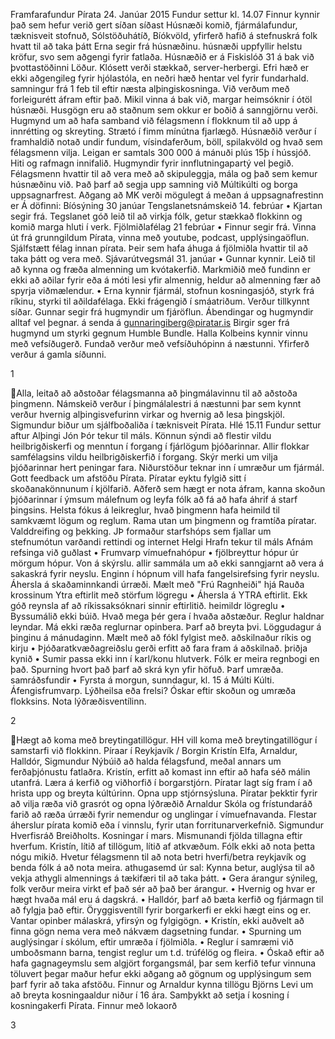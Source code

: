 Framfarafundur Pírata 24. Janúar 2015
Fundur settur kl. 14.07
Finnur kynnir það sem hefur verið gert síðan síðast
Húsnæði komið, fjármálafundur, tæknisveit stofnuð, Sólstöðuhátíð, Bíókvöld, yfirferð
hafið á stefnuskrá folk hvatt til að taka þátt
Erna segir frá húsnæðinu. húsnæði uppfyllir helstu kröfur, svo sem aðgengi fyrir fatlaða.
Húsnæðið er á Fiskislóð 31 á bak við þvottastöðinni Löður. Klósett verði stækkað,
server-herbergi. Efri hæð er ekki aðgengileg fyrir hjólastóla, en neðri hæð hentar vel fyrir
fundarhald. samningur frá 1 feb til eftir næsta alþingiskosninga. Við verðum með
forleigurétt áfram eftir það. Mikil vinna á bak við, margar heimsóknir í ótöl húsnæði.
Husgögn eru að staðnum sem okkur er boðið á sanngjörnu verði. Hugmynd um að hafa
samband við félagsmenn í flokknum til að upp á innrétting og skreyting. Strætó í fimm
mínútna fjarlægð. Húsnæðið verður í framhaldið notað undir fundum, vísindaferðum, böll,
spilakvöld og hvað sem félagsmenn vilja.
Leigan er samtals 300 000 á mánuði plús 15þ í hússjóð. Hiti og rafmagn innifalið.
Hugmyndir fyrir innflutningapartý vel þegið. Félagsmenn hvattir til að vera með að
skipuleggja, mála og það sem kemur húsnæðinu við.
Það þarf að segja upp samning við Múltikúlti og borga uppsagnarfrest. Aðgang að MK
verði mögulegt á meðan á uppsagnafrestinn er
Á döfinni:
Bíósýning 30 janúar
Tengslanetsnámskeið 14. febrúar
•
Kjartan segir frá. Tegslanet góð leið til að virkja fólk, getur
stækkað flokkinn og komið marga hluti í verk.
Fjölmiðlafélag 21 febrúar
•
Finnur segir frá. Vinna út frá grunngildum Pírata, vinna með youtube, podcast,
upplýsingaöflun. Sjálfstætt félag innan pírata. Þeir sem hafa áhuga á fjölmiðla hvattir til
að taka þátt og vera með.
Sjávarútvegsmál 31. janúar
•
Gunnar kynnir. Leið til að kynna og fræða almenning um kvótakerfið. Markmiðið
með fundinn er ekki að aðilar fyrir eða á móti lesi yfir almennig, heldur að almenning
fær að spyrja viðmælendur.
•
Erna kynnir fjármál, stofnun kosningasjóð, styrk frá ríkinu, styrki til aðildafélaga.
Ekki frágengið í smáatriðum. Verður tillkynnt síðar.
Gunnar segir frá hugmyndir um fjáröflun. Ábendingar og hugmyndir alltaf vel þegnar. á
senda á gunnaringiberg@piratar.is
Birgir sger frá hugmynd um styrki gegnum Humble Bundle.
Halla Kolbeins kynnir vinnu með vefsíðugerð. Fundað verður með vefsíðuhópinn á
næstunni. Yfirferð verður á gamla síðunni.

1

Alla, leitað að aðstoðar félagsmanna að þingmálavinnu til að aðstoða þingmenn.
Námskeið verður í þingmálalestri á næstunni þar sem kynnt verður hvernig
alþingisvefurinn virkar og hvernig að lesa þingskjöl.
Sigmundur biður um sjálfboðaliða í tæknisveit Pírata.
Hlé
15.11 Fundur settur aftur
Alþingi
Jón Þór tekur til máls.
Könnun sýndi að flestir vildu heilbrigðiskerfi og menntun í forgang í fjárlögum
þjóðarinnar. Allir flokkar samfélagsins vildu heilbrigðiskerfið í forgang. Skýr merki um
vilja þjóðarinnar hert peningar fara. Niðurstöður teknar inn í umræður um fjármál. Gott
feedback um afstöðu Pírata. Píratar eyktu fylgið sitt í skoðanakönnunum í kjölfarið.
Aðferð sem hægt er nota áfram, kanna skoðun þjóðarinnar í ýmsum málefnum og leyfa
fólk að fá að hafa áhrif á starf þingsins.
Helsta fókus á leikreglur, hvað þingmenn hafa heimild til samkvæmt lögum og reglum.
Rama utan um þingmenn og framtíða píratar. Valddreifing og þekking.
JÞ formaður starfshóps sem fjallar um stefnumótun varðandi rettindi og internet
Helgi Hrafn tekur til máls
Afnám refsinga við guðlast
•
Frumvarp vímuefnahópur
•
fjölbreyttur hópur úr mörgum hópur. Von á skýrslu. allir sammála um að ekki
sanngjarnt að vera á sakaskrá fyrir neyslu. Enginn í hópnum vill hafa fangelsirefsing fyrir
neyslu. Áhersla á skaðaminnkandi úrræði. Mælt með "Frú Ragnheiði" hjá Rauða
krossinum
Ytra eftirlit með störfum lögregu
•
Áhersla á YTRA eftirlit. Ekk góð reynsla af að ríkissaksóknari sinnir eftirlitið.
heimildr lögreglu
•
Byssumálið ekki búið. Hvað mega þér gera í hvaða aðstæður. Reglur haldnar
leyndar. Má ekki ræða reglurnar opinbera. Þarf að breyta þvi. Löggudagur á þinginu á
mánudaginn. Mælt með að fókl fylgist með.
aðskilnaður ríkis og kirju
•
Þjóðaratkvæðagreiðslu gerði erfitt að fara fram á aðskilnað.
þriðja kynið
•
Sumir passa ekki inn í karl/konu hlutverk. Fólk er meira regnbogi en það.
Spurning hvort það þarf að skrá kyn yfir höfuð. Þarf umræða.
samráðsfundir
•
Fyrsta á morgun, sunndagur, kl. 15 á Múlti Kúlti. Áfengisfrumvarp. Lýðheilsa eða
frelsi? Óskar eftir skoðun og umræða flokksins. Nota lýðræðisventílinn.

2

Hægt að koma með breytingatillögur. HH vill koma með breytingatillögur í
samstarfi við flokkinn.
Píraar í Reykjavík / Borgin
Kristín Elfa, Arnaldur, Halldór, Sigmundur
Nýbúið að halda félagsfund, meðal annars um ferðaþjónustu fatlaðra.
Kristín, erfitt að komast inn eftir að hafa séð málin utanfrá. Læra á kerfið og viðhorfið í
borgarstjórn. Píratar lagt síg fram í að hrista upp og breyta kúltúrinn. Opna upp
stjórnsýsluna. Píratar þekktir fyrir að vilja ræða við grasrót og opna lýðræðið
Arnaldur Skóla og frístundaráð farið að ræða úrræði fyrir nemendur og unglingar í
vímuefnavanda. Flestar áherslur pírata komið eða í vinnslu, fyrir utan
forritunarverkefnið.
Sigmundur Hverfisráð Breiðholts. Kosningar í mars. Mismunandi fjölda tillagna eftir
hverfum.
Kristín, lítið af tillögum, lítið af atkvæðum. Fólk ekki að nota þetta nógu mikið. Hvetur
félagsmenn til að nota betri hverfi/betra reykjavík og benda fólk á að nota meira.
athugasemd úr sal: Kynna betur, auglýsa til að vekja athygli almennings á tækifæri til að
taka þátt.
•
Gera árangur sýnileg, folk verður meira virkt ef það sér að það ber árangur.
•
Hvernig og hvar er hægt hvaða mál eru á dagskrá.
•
Halldór, þarf að bæta kerfið og fjármagn til að fylgja það eftir. Öryggisventíll
fyrir borgarkerfi er ekki hægt eins og er. Vantar opinber málaskrá, yfirsýn og fylgigögn.
•
Kristín, ekki auðvelt að finna gögn nema vera með nákvæm dagsetning fundar.
•
Spurning um auglýsingar í skólum, eftir umræða í fjölmiðla.
•
Reglur í samræmi við umboðsmann barna, tengist reglur um t.d. trúfélög og fleira.
•
Óskað eftir að hafa gagnageymslu sem algjört forgangsmál, þar sem kerfið tefur
vinnuna töluvert þegar maður hefur ekki aðgang að gögnum og upplýsingum sem þarf
fyrir að taka afstöðu.
Finnur og Arnaldur kynna tillögu Björns Levi um að breyta kosningaaldur niður í 16 ára.
Samþykkt að setja í kosning í kosningakerfi Pírata.
Finnur með lokaorð

3


